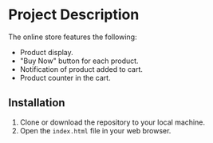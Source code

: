 # Project Description

The online store features the following:

- Product display.
- "Buy Now" button for each product.
- Notification of product added to cart.
- Product counter in the cart.

## Installation

1. Clone or download the repository to your local machine.
2. Open the `index.html` file in your web browser.
